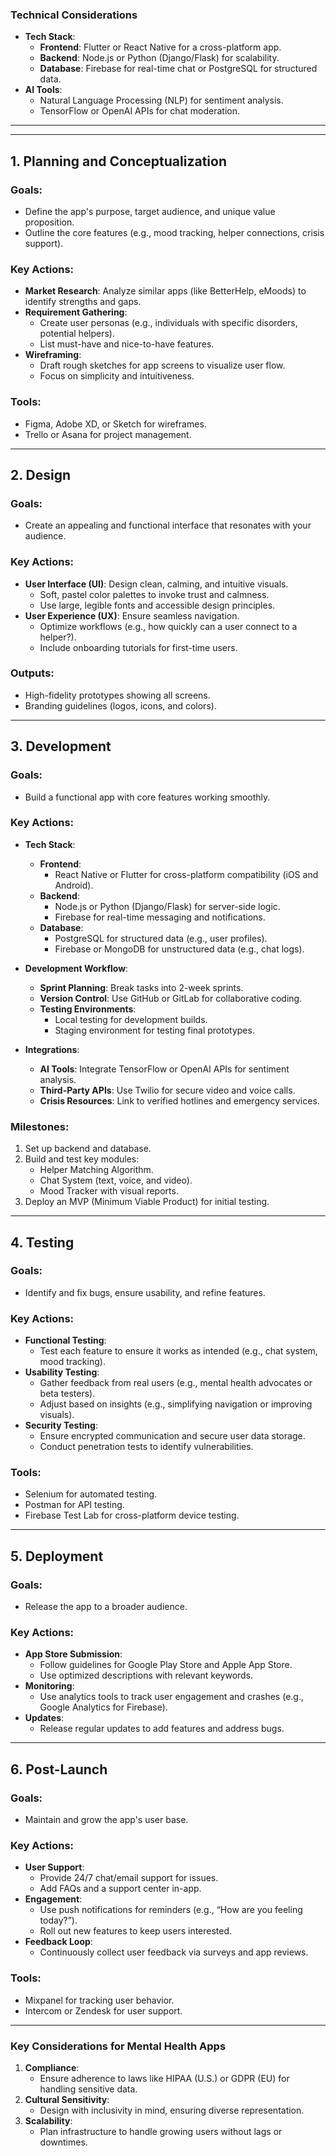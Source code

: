 ### **Technical Considerations**
- **Tech Stack**:
   - **Frontend**: Flutter or React Native for a cross-platform app.
   - **Backend**: Node.js or Python (Django/Flask) for scalability.
   - **Database**: Firebase for real-time chat or PostgreSQL for structured data.
- **AI Tools**:
   - Natural Language Processing (NLP) for sentiment analysis.
   - TensorFlow or OpenAI APIs for chat moderation.

---
---

## **1. Planning and Conceptualization**
### Goals:
- Define the app's purpose, target audience, and unique value proposition.
- Outline the core features (e.g., mood tracking, helper connections, crisis support).

### Key Actions:
- **Market Research**: Analyze similar apps (like BetterHelp, eMoods) to identify strengths and gaps.
- **Requirement Gathering**:
  - Create user personas (e.g., individuals with specific disorders, potential helpers).
  - List must-have and nice-to-have features.
- **Wireframing**:
  - Draft rough sketches for app screens to visualize user flow.
  - Focus on simplicity and intuitiveness.

### Tools:
- Figma, Adobe XD, or Sketch for wireframes.
- Trello or Asana for project management.

---

## **2. Design**
### Goals:
- Create an appealing and functional interface that resonates with your audience.
  
### Key Actions:
- **User Interface (UI)**: Design clean, calming, and intuitive visuals.
  - Soft, pastel color palettes to invoke trust and calmness.
  - Use large, legible fonts and accessible design principles.
- **User Experience (UX)**: Ensure seamless navigation.
  - Optimize workflows (e.g., how quickly can a user connect to a helper?).
  - Include onboarding tutorials for first-time users.

### Outputs:
- High-fidelity prototypes showing all screens.
- Branding guidelines (logos, icons, and colors).

---

## **3. Development**
### Goals:
- Build a functional app with core features working smoothly.

### Key Actions:
- **Tech Stack**:
  - **Frontend**:
    - React Native or Flutter for cross-platform compatibility (iOS and Android).
  - **Backend**:
    - Node.js or Python (Django/Flask) for server-side logic.
    - Firebase for real-time messaging and notifications.
  - **Database**:
    - PostgreSQL for structured data (e.g., user profiles).
    - Firebase or MongoDB for unstructured data (e.g., chat logs).

- **Development Workflow**:
  - **Sprint Planning**: Break tasks into 2-week sprints.
  - **Version Control**: Use GitHub or GitLab for collaborative coding.
  - **Testing Environments**:
    - Local testing for development builds.
    - Staging environment for testing final prototypes.

- **Integrations**:
  - **AI Tools**: Integrate TensorFlow or OpenAI APIs for sentiment analysis.
  - **Third-Party APIs**: Use Twilio for secure video and voice calls.
  - **Crisis Resources**: Link to verified hotlines and emergency services.

### Milestones:
1. Set up backend and database.
2. Build and test key modules:
   - Helper Matching Algorithm.
   - Chat System (text, voice, and video).
   - Mood Tracker with visual reports.
3. Deploy an MVP (Minimum Viable Product) for initial testing.

---

## **4. Testing**
### Goals:
- Identify and fix bugs, ensure usability, and refine features.

### Key Actions:
- **Functional Testing**:
  - Test each feature to ensure it works as intended (e.g., chat system, mood tracking).
- **Usability Testing**:
  - Gather feedback from real users (e.g., mental health advocates or beta testers).
  - Adjust based on insights (e.g., simplifying navigation or improving visuals).
- **Security Testing**:
  - Ensure encrypted communication and secure user data storage.
  - Conduct penetration tests to identify vulnerabilities.

### Tools:
- Selenium for automated testing.
- Postman for API testing.
- Firebase Test Lab for cross-platform device testing.

---

## **5. Deployment**
### Goals:
- Release the app to a broader audience.

### Key Actions:
- **App Store Submission**:
  - Follow guidelines for Google Play Store and Apple App Store.
  - Use optimized descriptions with relevant keywords.
- **Monitoring**:
  - Use analytics tools to track user engagement and crashes (e.g., Google Analytics for Firebase).
- **Updates**:
  - Release regular updates to add features and address bugs.

---

## **6. Post-Launch**
### Goals:
- Maintain and grow the app's user base.

### Key Actions:
- **User Support**:
  - Provide 24/7 chat/email support for issues.
  - Add FAQs and a support center in-app.
- **Engagement**:
  - Use push notifications for reminders (e.g., “How are you feeling today?”).
  - Roll out new features to keep users interested.
- **Feedback Loop**:
  - Continuously collect user feedback via surveys and app reviews.

### Tools:
- Mixpanel for tracking user behavior.
- Intercom or Zendesk for user support.

---

### Key Considerations for Mental Health Apps
1. **Compliance**:
   - Ensure adherence to laws like HIPAA (U.S.) or GDPR (EU) for handling sensitive data.
2. **Cultural Sensitivity**:
   - Design with inclusivity in mind, ensuring diverse representation.
3. **Scalability**:
   - Plan infrastructure to handle growing users without lags or downtimes.

